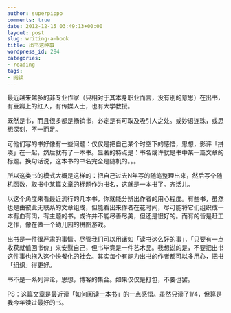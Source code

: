 ```yaml
---
author: superpippo
comments: true
date: 2012-12-15 03:49:13+00:00
layout: post
slug: writing-a-book
title: 出书这种事
wordpress_id: 284
categories:
- reading
tags:
- 阅读
---
```


最近越来越多的非专业作家（只相对于其本身职业而言，没有别的意思）在出书，有豆瓣上的红人，有传媒人士，也有大学教授。

 

既然是书，而且很多都是畅销书，必定是有可取及吸引人之处。或妙语连珠，或思想深刻，不一而足。

 

可他们写的书好像有一些问题：仅仅是把自己某个时空下的感悟，思想，影评「拼凑」在一起，然后就有了一本书。显著的特点是：书名或许就是书中某一篇文章的标题。换句话说，这本书的书名完全是随机的。。。

 

所以这类书的模式大概是这样的：把自己过去N年写的随笔整理出来，然后写个随机函数，取书中某篇文章的标题作为书名，这就是一本书了。齐活儿。

 

以这个角度来看最近流行的几本书，你就能分辨出作者的用心程度。有些书，虽然也是由彼此无联系的文章组成，但能看出来作者在花时间，尽可能将它们组织成一本有血有肉，有主题的书。或许并不能尽善尽美，但还是很好的。而有的皆是赶工之作，像在做一个幼儿园的拼图游戏。

 

出书是一件很严肃的事情。尽管我们可以用诸如「读书这么好的事」，「只要有一点收获就值回书价」来安慰自己，但书毕竟是一件艺术品。我想说的是，不要把出书这件事也拖入这个快餐化的社会。其实每个有能力出书的作者都可以多用心，把书「组织」得更好。

 

书不是一系列评论，思想，博客的集合。如果仅仅是打包，不要也罢。

 

PS：这篇文章是最近读「[如何阅读一本书](http://book.douban.com/subject/1013208/)」的一点感悟。虽然只读了1/4，但算是我今年读过最好的书。
